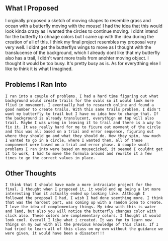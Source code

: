 ## What I Proposed
  I orginally proposed a sketch of moving shapes to resemble grass and ocean with a butterfly moving with the mouse! I had the idea that this would look kinda crazy as I wanted the circles to continue moving. I didnt intend for the butterfly to chnage colors but I came up with the idea during the creation of all of this. I think my final project resembles my proposal very very well. I didnt get the butterflys wings to move as I thought with the translucense of the background, which I already dont like that my butterfly also has a trail, I didn't want more trails from anohter moving object. I thought it would be too busy. It's pretty busy as is. As for everytthing else I like to think it is what I imagined.

  ## Problems I Ran Into
    I ran into a couple of problems. I had a hard time figuring out what background would create trails for the ovals so it would look more fliud in movement. I eventually had to research online and found a good number to create trails. With this same trails problem, I didn't want my butterfly to trail but I have no idea how to change that. If the background is already translucent, everythign on top will also trail. Maybe I was wrong in leaving it to trail and there is a way to fix it. It was really hard for me to ficure out movment of the circle and this was all based on a trial and error sequence, figuring out where they should go and what they should do. How they spin, how much I wanted to go in a circle, where I wanted them, all of these componenet were based on a trial and error phase. A couple small problems I ran into were based on mousecicked, it seemed I couldnt get it to work, I had to move the formula around and rewrite it a few times to ge the correct values in place.

  ## Other Thoughts
    I think that I should have made a more intraciate project for the final. I thought when I proposed it, it would end up being a lot more interesting than it actually ended up looking like. Although I followed the proposal I had, I wish I had done soemthing more. I think that was the hardest part, was coming up with a random idea to create. I love the idea of complementary things. My idea with this is water and land, but also you will notice the butterfly changes color with click also. These colors are complementary colors. I thought it would look cool. Overall I like what i created. It was fun to learn new things on my own with all the previous knowledge of this class. If I had tried to learn all of this class on my own without the guidance we were given, it would have been a disaster!!!
